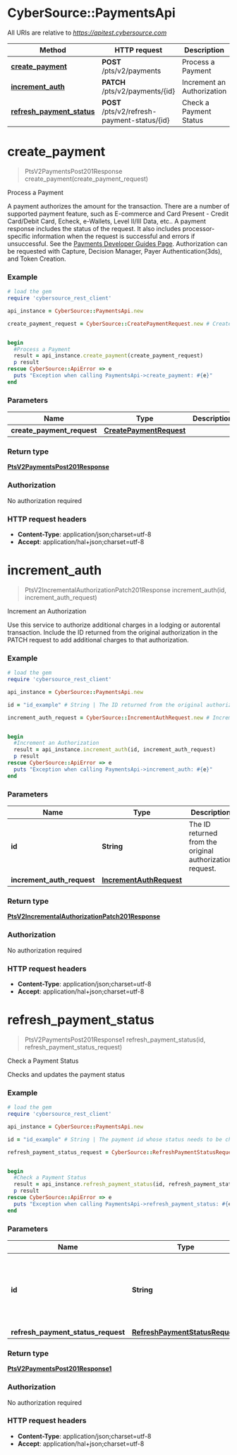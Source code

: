 # CyberSource::PaymentsApi

All URIs are relative to *https://apitest.cybersource.com*

Method | HTTP request | Description
------------- | ------------- | -------------
[**create_payment**](PaymentsApi.md#create_payment) | **POST** /pts/v2/payments | Process a Payment
[**increment_auth**](PaymentsApi.md#increment_auth) | **PATCH** /pts/v2/payments/{id} | Increment an Authorization
[**refresh_payment_status**](PaymentsApi.md#refresh_payment_status) | **POST** /pts/v2/refresh-payment-status/{id} | Check a Payment Status


# **create_payment**
> PtsV2PaymentsPost201Response create_payment(create_payment_request)

Process a Payment

A payment authorizes the amount for the transaction. There are a number of supported payment feature, such as E-commerce and Card Present - Credit Card/Debit Card, Echeck, e-Wallets, Level II/III Data, etc..  A payment response includes the status of the request. It also includes processor-specific information when the request is successful and errors if unsuccessful. See the [Payments Developer Guides Page](https://developer.cybersource.com/api/developer-guides/dita-payments/GettingStarted.html).  Authorization can be requested with Capture, Decision Manager, Payer Authentication(3ds), and Token Creation. 

### Example
```ruby
# load the gem
require 'cybersource_rest_client'

api_instance = CyberSource::PaymentsApi.new

create_payment_request = CyberSource::CreatePaymentRequest.new # CreatePaymentRequest | 


begin
  #Process a Payment
  result = api_instance.create_payment(create_payment_request)
  p result
rescue CyberSource::ApiError => e
  puts "Exception when calling PaymentsApi->create_payment: #{e}"
end
```

### Parameters

Name | Type | Description  | Notes
------------- | ------------- | ------------- | -------------
 **create_payment_request** | [**CreatePaymentRequest**](CreatePaymentRequest.md)|  | 

### Return type

[**PtsV2PaymentsPost201Response**](PtsV2PaymentsPost201Response.md)

### Authorization

No authorization required

### HTTP request headers

 - **Content-Type**: application/json;charset=utf-8
 - **Accept**: application/hal+json;charset=utf-8



# **increment_auth**
> PtsV2IncrementalAuthorizationPatch201Response increment_auth(id, increment_auth_request)

Increment an Authorization

Use this service to authorize additional charges in a lodging or autorental transaction. Include the ID returned from the original authorization in the PATCH request to add additional charges to that authorization. 

### Example
```ruby
# load the gem
require 'cybersource_rest_client'

api_instance = CyberSource::PaymentsApi.new

id = "id_example" # String | The ID returned from the original authorization request.

increment_auth_request = CyberSource::IncrementAuthRequest.new # IncrementAuthRequest | 


begin
  #Increment an Authorization
  result = api_instance.increment_auth(id, increment_auth_request)
  p result
rescue CyberSource::ApiError => e
  puts "Exception when calling PaymentsApi->increment_auth: #{e}"
end
```

### Parameters

Name | Type | Description  | Notes
------------- | ------------- | ------------- | -------------
 **id** | **String**| The ID returned from the original authorization request. | 
 **increment_auth_request** | [**IncrementAuthRequest**](IncrementAuthRequest.md)|  | 

### Return type

[**PtsV2IncrementalAuthorizationPatch201Response**](PtsV2IncrementalAuthorizationPatch201Response.md)

### Authorization

No authorization required

### HTTP request headers

 - **Content-Type**: application/json;charset=utf-8
 - **Accept**: application/hal+json;charset=utf-8



# **refresh_payment_status**
> PtsV2PaymentsPost201Response1 refresh_payment_status(id, refresh_payment_status_request)

Check a Payment Status

Checks and updates the payment status 

### Example
```ruby
# load the gem
require 'cybersource_rest_client'

api_instance = CyberSource::PaymentsApi.new

id = "id_example" # String | The payment id whose status needs to be checked and updated.

refresh_payment_status_request = CyberSource::RefreshPaymentStatusRequest.new # RefreshPaymentStatusRequest | 


begin
  #Check a Payment Status
  result = api_instance.refresh_payment_status(id, refresh_payment_status_request)
  p result
rescue CyberSource::ApiError => e
  puts "Exception when calling PaymentsApi->refresh_payment_status: #{e}"
end
```

### Parameters

Name | Type | Description  | Notes
------------- | ------------- | ------------- | -------------
 **id** | **String**| The payment id whose status needs to be checked and updated. | 
 **refresh_payment_status_request** | [**RefreshPaymentStatusRequest**](RefreshPaymentStatusRequest.md)|  | 

### Return type

[**PtsV2PaymentsPost201Response1**](PtsV2PaymentsPost201Response1.md)

### Authorization

No authorization required

### HTTP request headers

 - **Content-Type**: application/json;charset=utf-8
 - **Accept**: application/hal+json;charset=utf-8




